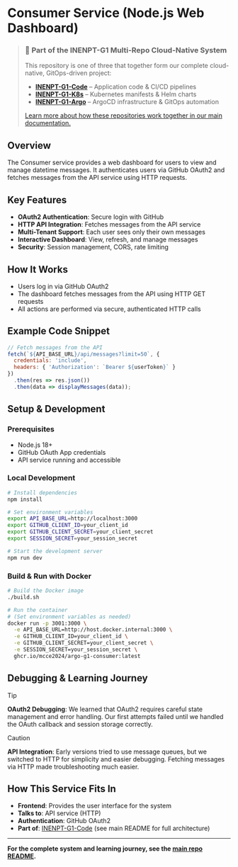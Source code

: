 # Consumer Service (Node.js Web Dashboard)

> ### 🔗 Part of the INENPT-G1 Multi-Repo Cloud-Native System
> This repository is one of three that together form our complete cloud-native, GitOps-driven project:
>
> - **[INENPT-G1-Code](https://github.com/MCCE2024/INENPT-G1-Code)** – Application code & CI/CD pipelines
> - **[INENPT-G1-K8s](https://github.com/MCCE2024/INENPT-G1-K8s)** – Kubernetes manifests & Helm charts
> - **[INENPT-G1-Argo](https://github.com/MCCE2024/INENPT-G1-Argo)** – ArgoCD infrastructure & GitOps automation
>
> [Learn more about how these repositories work together in our main documentation.](https://github.com/MCCE2024/INENPT-G1-Argo#🏗️-our-3-repository-architecture-why-we-chose-this-path)

## Overview
The Consumer service provides a web dashboard for users to view and manage datetime messages. It authenticates users via GitHub OAuth2 and fetches messages from the API service using HTTP requests.

## Key Features
- **OAuth2 Authentication**: Secure login with GitHub
- **HTTP API Integration**: Fetches messages from the API service
- **Multi-Tenant Support**: Each user sees only their own messages
- **Interactive Dashboard**: View, refresh, and manage messages
- **Security**: Session management, CORS, rate limiting

## How It Works
- Users log in via GitHub OAuth2
- The dashboard fetches messages from the API using HTTP GET requests
- All actions are performed via secure, authenticated HTTP calls

## Example Code Snippet
```javascript
// Fetch messages from the API
fetch(`${API_BASE_URL}/api/messages?limit=50`, {
  credentials: 'include',
  headers: { 'Authorization': `Bearer ${userToken}` }
})
  .then(res => res.json())
  .then(data => displayMessages(data));
```

## Setup & Development

### Prerequisites
- Node.js 18+
- GitHub OAuth App credentials
- API service running and accessible

### Local Development
```bash
# Install dependencies
npm install

# Set environment variables
export API_BASE_URL=http://localhost:3000
export GITHUB_CLIENT_ID=your_client_id
export GITHUB_CLIENT_SECRET=your_client_secret
export SESSION_SECRET=your_session_secret

# Start the development server
npm run dev
```

### Build & Run with Docker
```bash
# Build the Docker image
./build.sh

# Run the container
# (Set environment variables as needed)
docker run -p 3001:3000 \
  -e API_BASE_URL=http://host.docker.internal:3000 \
  -e GITHUB_CLIENT_ID=your_client_id \
  -e GITHUB_CLIENT_SECRET=your_client_secret \
  -e SESSION_SECRET=your_session_secret \
  ghcr.io/mcce2024/argo-g1-consumer:latest
```

## Debugging & Learning Journey
> [!TIP]
> **OAuth2 Debugging**: We learned that OAuth2 requires careful state management and error handling. Our first attempts failed until we handled the OAuth callback and session storage correctly.

> [!CAUTION]
> **API Integration**: Early versions tried to use message queues, but we switched to HTTP for simplicity and easier debugging. Fetching messages via HTTP made troubleshooting much easier.

## How This Service Fits In
- **Frontend**: Provides the user interface for the system
- **Talks to**: API service (HTTP)
- **Authentication**: GitHub OAuth2
- **Part of**: [INENPT-G1-Code](../../../README.md) (see main README for full architecture)

---

**For the complete system and learning journey, see the [main repo README](../../../README.md).**
